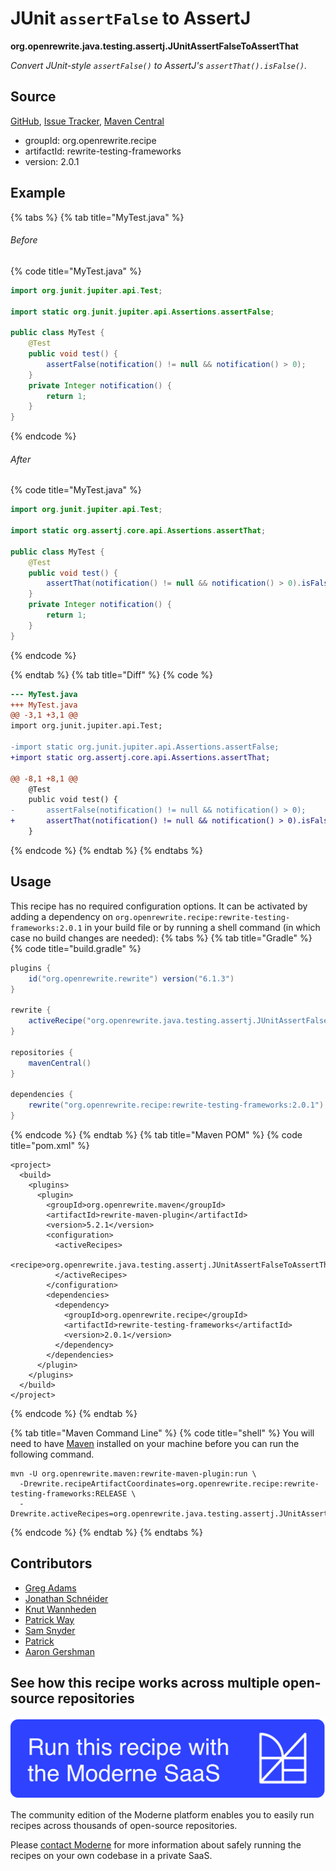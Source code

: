 # JUnit `assertFalse` to AssertJ

**org.openrewrite.java.testing.assertj.JUnitAssertFalseToAssertThat**

_Convert JUnit-style `assertFalse()` to AssertJ's `assertThat().isFalse()`._

## Source

[GitHub](https://github.com/openrewrite/rewrite-testing-frameworks/blob/main/src/main/java/org/openrewrite/java/testing/assertj/JUnitAssertFalseToAssertThat.java), [Issue Tracker](https://github.com/openrewrite/rewrite-testing-frameworks/issues), [Maven Central](https://central.sonatype.com/artifact/org.openrewrite.recipe/rewrite-testing-frameworks/2.0.1/jar)

* groupId: org.openrewrite.recipe
* artifactId: rewrite-testing-frameworks
* version: 2.0.1

## Example


{% tabs %}
{% tab title="MyTest.java" %}

###### Before
{% code title="MyTest.java" %}
```java
import org.junit.jupiter.api.Test;

import static org.junit.jupiter.api.Assertions.assertFalse;

public class MyTest {
    @Test
    public void test() {
        assertFalse(notification() != null && notification() > 0);
    }
    private Integer notification() {
        return 1;
    }
}
```
{% endcode %}

###### After
{% code title="MyTest.java" %}
```java
import org.junit.jupiter.api.Test;

import static org.assertj.core.api.Assertions.assertThat;

public class MyTest {
    @Test
    public void test() {
        assertThat(notification() != null && notification() > 0).isFalse();
    }
    private Integer notification() {
        return 1;
    }
}
```
{% endcode %}

{% endtab %}
{% tab title="Diff" %}
{% code %}
```diff
--- MyTest.java
+++ MyTest.java
@@ -3,1 +3,1 @@
import org.junit.jupiter.api.Test;

-import static org.junit.jupiter.api.Assertions.assertFalse;
+import static org.assertj.core.api.Assertions.assertThat;

@@ -8,1 +8,1 @@
    @Test
    public void test() {
-       assertFalse(notification() != null && notification() > 0);
+       assertThat(notification() != null && notification() > 0).isFalse();
    }
```
{% endcode %}
{% endtab %}
{% endtabs %}


## Usage

This recipe has no required configuration options. It can be activated by adding a dependency on `org.openrewrite.recipe:rewrite-testing-frameworks:2.0.1` in your build file or by running a shell command (in which case no build changes are needed): 
{% tabs %}
{% tab title="Gradle" %}
{% code title="build.gradle" %}
```groovy
plugins {
    id("org.openrewrite.rewrite") version("6.1.3")
}

rewrite {
    activeRecipe("org.openrewrite.java.testing.assertj.JUnitAssertFalseToAssertThat")
}

repositories {
    mavenCentral()
}

dependencies {
    rewrite("org.openrewrite.recipe:rewrite-testing-frameworks:2.0.1")
}
```
{% endcode %}
{% endtab %}
{% tab title="Maven POM" %}
{% code title="pom.xml" %}
```markup
<project>
  <build>
    <plugins>
      <plugin>
        <groupId>org.openrewrite.maven</groupId>
        <artifactId>rewrite-maven-plugin</artifactId>
        <version>5.2.1</version>
        <configuration>
          <activeRecipes>
            <recipe>org.openrewrite.java.testing.assertj.JUnitAssertFalseToAssertThat</recipe>
          </activeRecipes>
        </configuration>
        <dependencies>
          <dependency>
            <groupId>org.openrewrite.recipe</groupId>
            <artifactId>rewrite-testing-frameworks</artifactId>
            <version>2.0.1</version>
          </dependency>
        </dependencies>
      </plugin>
    </plugins>
  </build>
</project>
```
{% endcode %}
{% endtab %}

{% tab title="Maven Command Line" %}
{% code title="shell" %}
You will need to have [Maven](https://maven.apache.org/download.cgi) installed on your machine before you can run the following command.

```shell
mvn -U org.openrewrite.maven:rewrite-maven-plugin:run \
  -Drewrite.recipeArtifactCoordinates=org.openrewrite.recipe:rewrite-testing-frameworks:RELEASE \
  -Drewrite.activeRecipes=org.openrewrite.java.testing.assertj.JUnitAssertFalseToAssertThat
```
{% endcode %}
{% endtab %}
{% endtabs %}

## Contributors
* [Greg Adams](greg@moderne.io)
* [Jonathan Schnéider](jkschneider@gmail.com)
* [Knut Wannheden](knut@moderne.io)
* [Patrick Way](pway99@users.noreply.github.com)
* [Sam Snyder](sam@moderne.io)
* [Patrick](patway99@gmail.com)
* [Aaron Gershman](aegershman@gmail.com)


## See how this recipe works across multiple open-source repositories

[![Moderne Link Image](/.gitbook/assets/ModerneRecipeButton.png)](https://public.moderne.io/recipes/org.openrewrite.java.testing.assertj.JUnitAssertFalseToAssertThat)

The community edition of the Moderne platform enables you to easily run recipes across thousands of open-source repositories.

Please [contact Moderne](https://moderne.io/product) for more information about safely running the recipes on your own codebase in a private SaaS.
